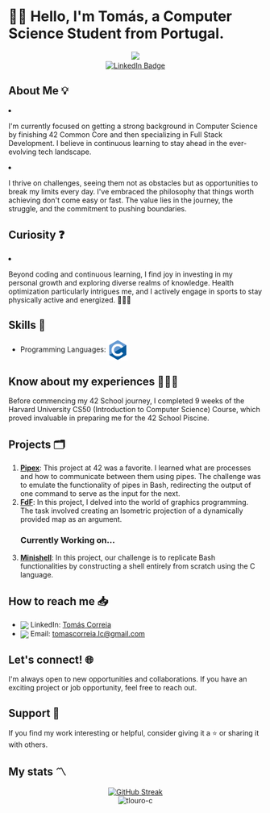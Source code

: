 <h1>👋🏼 Hello, I'm Tomás, a Computer Science Student from Portugal.</h1>
<div id="header" align="center">
  <img src="https://media.giphy.com/media/M9gbBd9nbDrOTu1Mqx/giphy.gif" width="100"/>
</div>

<div id="badges" align="center">
  <a href="https://www.linkedin.com/in/tomás-correia-34881a299/">
    <img src="https://img.shields.io/badge/LinkedIn-blue?style=for-the-badge&logo=linkedin&logoColor=white" alt="LinkedIn Badge"/>
  </a>
</div>

<!-- About Me Section -->
<h2>About Me 💡</h2>
<li><p>I'm currently focused on getting a strong background in Computer Science by finishing 42 Common Core and then specializing in Full Stack Development. I believe in continuous learning to stay ahead in the ever-evolving tech landscape.</p> </li>
<li><p>I thrive on challenges, seeing them not as obstacles but as opportunities to break my limits every day. I've embraced the philosophy that things worth achieving don't come easy or fast. The value lies in the journey, the struggle, and the commitment to pushing boundaries.</p> </li>

<h2>Curiosity ❓</h2>
<li><p>Beyond coding and continuous learning, I find joy in investing in my personal growth and exploring diverse realms of knowledge. Health optimization particularly intrigues me, and I actively engage in sports to stay physically active and energized. 🏃🏽‍♂️</p></li>

<!-- Skills Section -->
<h2>Skills 🔨</h2>
<ul>
    <li>Programming Languages: <img src="https://raw.githubusercontent.com/devicons/devicon/55609aa5bd817ff167afce0d965585c92040787a/icons/c/c-original.svg" height="40" align="center"> </li>
</ul>

<h2>Know about my experiences 👨🏽‍💻</h2>
<p>Before commencing my 42 School journey, I completed 9 weeks of the Harvard University CS50 (Introduction to Computer Science) Course, which proved invaluable in preparing me for the 42 School Piscine.</p>

<!-- Projects Section -->
<h2>Projects 🗂️</h2>
<ol>
    <li><a href="Link"><strong>Pipex</strong></a>: This project at 42 was a favorite. I learned what are processes and how to communicate between them using pipes.
     The challenge was to emulate the functionality of pipes in Bash, redirecting the output of one command to serve as the input for the next.</li>
    <li><a href="https://github.com/tlouro-c/fdf.git"><strong>FdF</strong></a>: In this project, I delved into the world of graphics programming. The task involved creating an Isometric projection of a dynamically provided map as an argument.</li>
  <h3>Currently Working on...</h3>
    <li><a href="https://github.com/tlouro-c/minishell.git"><strong>Minishell</strong></a>: In this project, our challenge is to replicate Bash functionalities by constructing a shell entirely from scratch using the C language.</li>
</ol>

<!-- Contact Section -->
<h2>How to reach me 📥</h2>
<ul>
    <li><img src="https://raw.githubusercontent.com/gauravghongde/social-icons/9d939e1c5b7ea4a24ac39c3e4631970c0aa1b920/SVG/Color/LinkedIN.svg" align="center" height="20" width="auto" > LinkedIn: <a href="https://www.linkedin.com/in/tomás-correia-34881a299/">Tomás Correia</a></li>
    <li> <img src="https://raw.githubusercontent.com/gauravghongde/social-icons/9d939e1c5b7ea4a24ac39c3e4631970c0aa1b920/SVG/Color/Gmail.svg" align="center" height="20" width="auto"/> Email: <a href="tomascorreia.lc@gmail.com">tomascorreia.lc@gmail.com</a></li>
</ul>

<!-- Connect Section -->
<h2>Let's connect! 🌐</h2>
<p>I'm always open to new opportunities and collaborations. If you have an exciting project or job opportunity, feel free to reach out.</p>

<!-- Support Section -->
<h2>Support 🤍</h2>
<p>If you find my work interesting or helpful, consider giving it a ⭐️ or sharing it with others.</p>

<h2>My stats 〽️</h2>
<div align="center">
<a href="https://git.io/streak-stats"><img src="http://github-readme-streak-stats.herokuapp.com?user=tlouro-c&theme=transparent&hide_border=true&border_radius=4&mode=weekly" alt="GitHub Streak" /></a> </div>
<div align="center">
  <img src="https://github-readme-stats.vercel.app/api/top-langs?username=tlouro-c&show_icons=true&locale=en&layout=compact&theme=transparent&hide_border=true&hide=Roff,Perl,Objective-C" alt="tlouro-c" />
</div>

